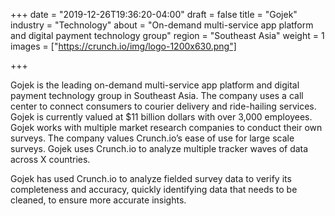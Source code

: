 +++
date = "2019-12-26T19:36:20-04:00"
draft = false
title = "Gojek"
industry = "Technology"
about = "On-demand multi-service app platform and digital payment technology group"
region = "Southeast Asia"
weight = 1
images = ["https://crunch.io/img/logo-1200x630.png"]

+++

Gojek is the leading on-demand multi-service app platform and digital payment technology group in Southeast Asia. The company uses a call center to connect consumers to courier delivery and ride-hailing services. Gojek is currently valued at $11 billion dollars with over 3,000 employees. Gojek works with multiple market research companies to conduct their own surveys. The company values Crunch.io’s ease of use for large scale surveys. Gojek uses Crunch.io to analyze multiple tracker waves of data across X countries.

Gojek has used Crunch.io to analyze fielded survey data to verify its completeness and accuracy, quickly identifying data that needs to be cleaned, to ensure more accurate insights.
